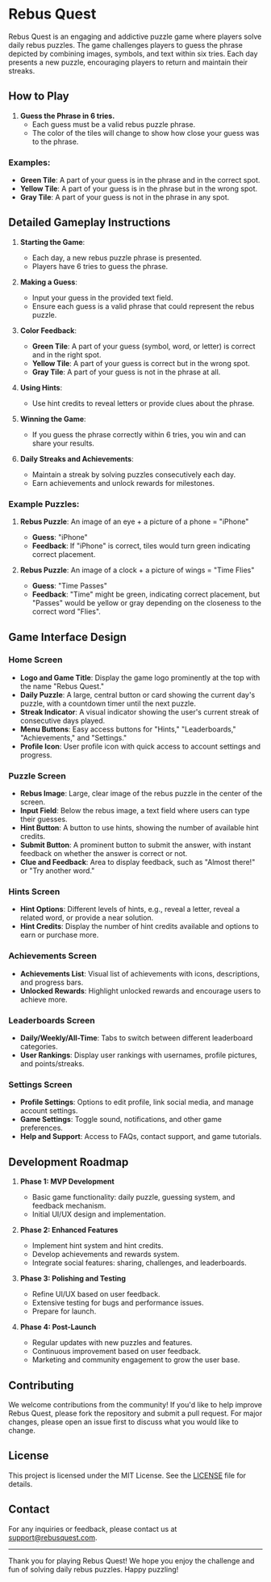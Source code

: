 # Rebus Quest

Rebus Quest is an engaging and addictive puzzle game where players solve daily rebus puzzles. The game challenges players to guess the phrase depicted by combining images, symbols, and text within six tries. Each day presents a new puzzle, encouraging players to return and maintain their streaks.

## How to Play

1. **Guess the Phrase in 6 tries.**
   - Each guess must be a valid rebus puzzle phrase.
   - The color of the tiles will change to show how close your guess was to the phrase.

### Examples:
- **Green Tile**: A part of your guess is in the phrase and in the correct spot.
- **Yellow Tile**: A part of your guess is in the phrase but in the wrong spot.
- **Gray Tile**: A part of your guess is not in the phrase in any spot.

## Detailed Gameplay Instructions

1. **Starting the Game**:
   - Each day, a new rebus puzzle phrase is presented.
   - Players have 6 tries to guess the phrase.

2. **Making a Guess**:
   - Input your guess in the provided text field.
   - Ensure each guess is a valid phrase that could represent the rebus puzzle.

3. **Color Feedback**:
   - **Green Tile**: A part of your guess (symbol, word, or letter) is correct and in the right spot.
   - **Yellow Tile**: A part of your guess is correct but in the wrong spot.
   - **Gray Tile**: A part of your guess is not in the phrase at all.

4. **Using Hints**:
   - Use hint credits to reveal letters or provide clues about the phrase.

5. **Winning the Game**:
   - If you guess the phrase correctly within 6 tries, you win and can share your results.

6. **Daily Streaks and Achievements**:
   - Maintain a streak by solving puzzles consecutively each day.
   - Earn achievements and unlock rewards for milestones.

### Example Puzzles:

1. **Rebus Puzzle**: An image of an eye + a picture of a phone = "iPhone"
   - **Guess**: "iPhone"
   - **Feedback**: If "iPhone" is correct, tiles would turn green indicating correct placement.

2. **Rebus Puzzle**: An image of a clock + a picture of wings = "Time Flies"
   - **Guess**: "Time Passes"
   - **Feedback**: "Time" might be green, indicating correct placement, but "Passes" would be yellow or gray depending on the closeness to the correct word "Flies".

## Game Interface Design

### Home Screen
- **Logo and Game Title**: Display the game logo prominently at the top with the name "Rebus Quest."
- **Daily Puzzle**: A large, central button or card showing the current day's puzzle, with a countdown timer until the next puzzle.
- **Streak Indicator**: A visual indicator showing the user's current streak of consecutive days played.
- **Menu Buttons**: Easy access buttons for "Hints," "Leaderboards," "Achievements," and "Settings."
- **Profile Icon**: User profile icon with quick access to account settings and progress.

### Puzzle Screen
- **Rebus Image**: Large, clear image of the rebus puzzle in the center of the screen.
- **Input Field**: Below the rebus image, a text field where users can type their guesses.
- **Hint Button**: A button to use hints, showing the number of available hint credits.
- **Submit Button**: A prominent button to submit the answer, with instant feedback on whether the answer is correct or not.
- **Clue and Feedback**: Area to display feedback, such as "Almost there!" or "Try another word."

### Hints Screen
- **Hint Options**: Different levels of hints, e.g., reveal a letter, reveal a related word, or provide a near solution.
- **Hint Credits**: Display the number of hint credits available and options to earn or purchase more.

### Achievements Screen
- **Achievements List**: Visual list of achievements with icons, descriptions, and progress bars.
- **Unlocked Rewards**: Highlight unlocked rewards and encourage users to achieve more.

### Leaderboards Screen
- **Daily/Weekly/All-Time**: Tabs to switch between different leaderboard categories.
- **User Rankings**: Display user rankings with usernames, profile pictures, and points/streaks.

### Settings Screen
- **Profile Settings**: Options to edit profile, link social media, and manage account settings.
- **Game Settings**: Toggle sound, notifications, and other game preferences.
- **Help and Support**: Access to FAQs, contact support, and game tutorials.

## Development Roadmap

1. **Phase 1: MVP Development**
   - Basic game functionality: daily puzzle, guessing system, and feedback mechanism.
   - Initial UI/UX design and implementation.

2. **Phase 2: Enhanced Features**
   - Implement hint system and hint credits.
   - Develop achievements and rewards system.
   - Integrate social features: sharing, challenges, and leaderboards.

3. **Phase 3: Polishing and Testing**
   - Refine UI/UX based on user feedback.
   - Extensive testing for bugs and performance issues.
   - Prepare for launch.

4. **Phase 4: Post-Launch**
   - Regular updates with new puzzles and features.
   - Continuous improvement based on user feedback.
   - Marketing and community engagement to grow the user base.

## Contributing

We welcome contributions from the community! If you'd like to help improve Rebus Quest, please fork the repository and submit a pull request. For major changes, please open an issue first to discuss what you would like to change.

## License

This project is licensed under the MIT License. See the [LICENSE](LICENSE) file for details.

## Contact

For any inquiries or feedback, please contact us at [support@rebusquest.com](mailto:support@rebusquest.com).

---

Thank you for playing Rebus Quest! We hope you enjoy the challenge and fun of solving daily rebus puzzles. Happy puzzling!